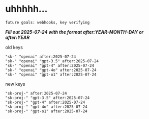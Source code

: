 # uhhhhh...

`future goals: webhooks, key verifying`



***Fill out 2025-07-24 with the format after:YEAR-MONTH-DAY or after:YEAR***

old keys
```
"sk-" "openai" after:2025-07-24
"sk-" "openai" "gpt-3.5" after:2025-07-24
"sk-" "openai" "gpt-4" after:2025-07-24
"sk-" "openai" "gpt-4o" after:2025-07-24
"sk-" "openai" "gpt-o1" after:2025-07-24
```

new keys
```
"sk-proj-" after:2025-07-24
"sk-proj-" "gpt-3.5" after:2025-07-24
"sk-proj-" "gpt-4" after:2025-07-24
"sk-proj-" "gpt-4o" after:2025-07-24
"sk-proj-" "gpt-o1" after:2025-07-24
```
